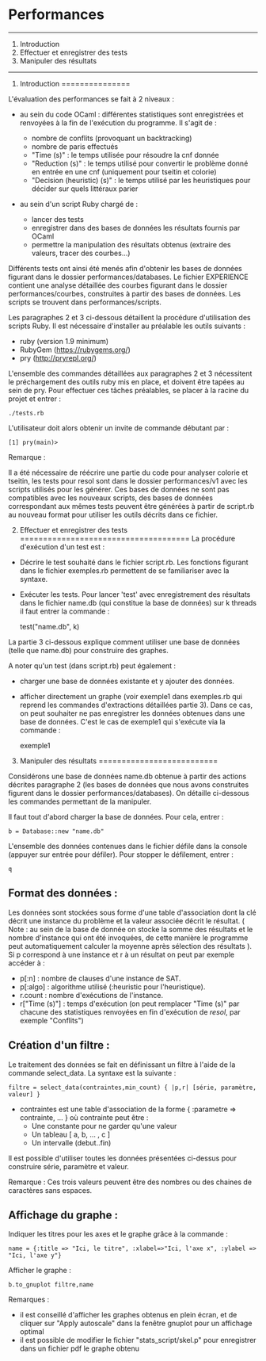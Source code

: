 #   Performances


******************************************************************************

1. Introduction
2. Effectuer et enregistrer des tests
3. Manipuler des résultats

******************************************************************************

 

1. Introduction
===============

L'évaluation des performances se fait à 2 niveaux : 
  - au sein du code OCaml : différentes statistiques sont enregistrées et renvoyées à la fin de l'exécution du programme. Il s'agit de : 
      * nombre de conflits (provoquant un backtracking)
      * nombre de paris effectués
      * "Time (s)" : le temps utilisée pour résoudre la cnf donnée
      * "Reduction (s)" : le temps utilisé pour convertir le problème donné en entrée en une cnf (uniquement pour tseitin et colorie)
      * "Decision (heuristic) (s)" : le temps utilisé par les heuristiques pour décider sur quels littéraux parier

  - au sein d'un script Ruby chargé de :
      * lancer des tests
      * enregistrer dans des bases de données les résultats fournis par OCaml
      * permettre la manipulation des résultats obtenus (extraire des valeurs, tracer des courbes...)
  
Différents tests ont ainsi été menés afin d'obtenir les bases de données figurant dans le dossier performances/databases. Le fichier EXPERIENCE contient une analyse détaillée des courbes figurant dans le dossier performances/courbes, construites à partir des bases de données. Les scripts se trouvent dans performances/scripts.

Les paragraphes 2 et 3 ci-dessous détaillent la procédure d'utilisation des scripts Ruby. Il est nécessaire d'installer au préalable les outils suivants : 
  * ruby (version 1.9 minimum)
  * RubyGem (https://rubygems.org/)
  * pry (http://pryrepl.org/)

L'ensemble des commandes détaillées aux paragraphes 2 et 3 nécessitent le préchargement des outils ruby mis en place, et doivent être tapées au sein de pry. Pour effectuer ces tâches préalables, se placer à la racine du projet et entrer : 

    ./tests.rb 
    
L'utilisateur doit alors obtenir un invite de commande débutant par : 

    [1] pry(main)> 

Remarque :

Il a été nécessaire de réécrire une partie du code pour analyser colorie et tseitin, les tests pour resol sont dans le dossier performances/v1 avec les scripts utilisés pour les générer. Ces bases de données ne sont pas compatibles avec les nouveaux scripts, des bases de données correspondant aux mêmes tests peuvent être générées à partir de script.rb au nouveau format pour utiliser les outils décrits dans ce fichier.


2. Effectuer et enregistrer des tests
=====================================
La procédure d'exécution d'un test est :
  * Décrire le test souhaité dans le fichier script.rb. Les fonctions figurant dans le fichier exemples.rb permettent de se familiariser avec la syntaxe.
  * Exécuter les tests. Pour lancer 'test' avec enregistrement des résultats dans le fichier name.db (qui constitue la base de données) sur k threads il faut entrer la commande : 
    
    test("name.db", k)
        
La partie 3 ci-dessous explique comment utiliser une base de données (telle que name.db) pour construire des graphes.

A noter qu'un test (dans script.rb) peut également : 
  * charger une base de données existante et y ajouter des données.
  * afficher directement un graphe (voir exemple1 dans exemples.rb qui reprend les commandes d'extractions détaillées partie 3). Dans ce cas, on peut souhaiter ne pas enregistrer les données obtenues dans une base de données. C'est le cas de exemple1 qui s'exécute via la commande : 
   
    exemple1


3. Manipuler des résultats
==========================

Considérons une base de données name.db obtenue à partir des actions décrites paragraphe 2 (les bases de données que nous avons construites figurent dans le dossier performances/databases). On détaille ci-dessous les commandes permettant de la manipuler.

Il faut tout d'abord charger la base de données. Pour cela, entrer : 

    b = Database::new "name.db"
    
L'ensemble des données contenues dans le fichier défile dans la console (appuyer sur entrée pour défiler). Pour stopper le défilement, entrer : 

    q
    
Format des données :
--------------------

Les données sont stockées sous forme d'une table d'association dont la clé décrit une instance du problème et la valeur associée décrit le résultat. ( Note : au sein de la base de donnée on stocke la somme des résultats et le nombre d'instance qui ont été invoquées, de cette manière le programme peut automatiquement calculer la moyenne après sélection des résultats ). Si p correspond à une instance et r à un résultat on peut par exemple accéder à :

  * p[:n] : nombre de clauses d'une instance de SAT.
  * p[:algo] : algorithme utilisé (:heuristic pour l'heuristique).
  * r.count : nombre d'exécutions de l'instance.
  * r["Time (s)"] : temps d'exécution (on peut remplacer "Time (s)" par chacune des statistiques renvoyées en fin d'exécution de *resol*, par exemple "Conflits")
    
    
Création d'un filtre : 
----------------------

Le traitement des données se fait en définissant un filtre à l'aide de la commande select_data. La syntaxe est la suivante :

    filtre = select_data(contraintes,min_count) { |p,r| [série, paramètre, valeur] }
    
  * contraintes est une table d'association de la forme { :parametre => contrainte, ... } où contrainte peut être :
    *  Une constante pour ne garder qu'une valeur
    *  Un tableau [ a, b, ... , c ]
    *  Un intervalle (debut..fin)
  
Il est possible d'utiliser toutes les données présentées ci-dessus pour construire série, paramètre et valeur.

Remarque :
  Ces trois valeurs peuvent être des nombres ou des chaines de caractères sans espaces.
 
 
Affichage du graphe :
---------------------
Indiquer les titres pour les axes et le graphe grâce à la commande : 

    name = {:title => "Ici, le titre", :xlabel=>"Ici, l'axe x", :ylabel => "Ici, l'axe y"}
    
Afficher le graphe : 

    b.to_gnuplot filtre,name
    
Remarques : 
  * il est conseillé d'afficher les graphes obtenus en plein écran, et de cliquer sur "Apply autoscale" dans la fenêtre gnuplot pour un affichage optimal
  * il est possible de modifier le fichier "stats_script/skel.p" pour enregistrer dans un fichier pdf le graphe obtenu
    
    
